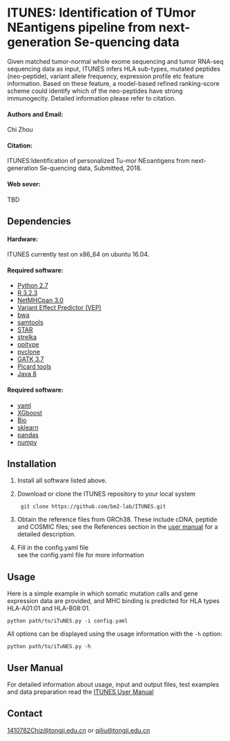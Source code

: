 # ITUNES: Identification of TUmor NEantigens pipeline from next-generation Se-quencing data #

Given matched tumor-normal whole exome sequencing and tumor RNA-seq sequencing data 
as input, ITUNES infers HLA sub-types, mutated peptides (neo-peptide), variant allele
frequency, expression profile etc feature information. Based on these feature, a model-based
refined ranking-score scheme could identify which of the neo-peptides have strong 
immunogecity. Detailed information please refer to citation.

#### Authors and Email:
Chi Zhou 

#### Citation:
ITUNES:Identification of personalized Tu-mor NEoantigens from next-generation Se-quencing data, Submitted, 2018.

#### Web sever:
TBD

## Dependencies

#### Hardware:
ITUNES currently test on x86_64 on ubuntu 16.04.

#### Required software:
* [Python 2.7](https://www.python.org/downloads/release/python-2712/)
* [R 3.2.3](https://cran.r-project.org/src/base/R-3/R-3.2.3.tar.gz)
* [NetMHCpan 3.0](http://www.cbs.dtu.dk/cgi-bin/nph-sw_request?netMHCpan)
* [Variant Effect Predictor (VEP)](https://github.com/Ensembl/ensembl-vep)
* [bwa](https://github.com/lh3/bwa)
* [samtools](https://github.com/samtools)
* [STAR](https://github.com/alexdobin/STAR)
* [strelka](https://github.com/Illumina/strelka)
* [opitype](https://github.com/FRED-2/OptiType)
* [pyclone](https://bitbucket.org/aroth85/pyclone/wiki/Tutorial)
* [GATK 3.7](https://software.broadinstitute.org/gatk/best-practices/)
* [Picard tools](https://broadinstitute.github.io/picard/)
* [Java 8](https://java.com/en/download/help/linux_x64rpm_install.xml)

#### Required software:
* [yaml]()
* [XGboost]()
* [Bio]()
* [sklearn]()
* [pandas]()
* [numpy]()

## Installation

1. Install all software listed above.

2. Download or clone the ITUNES repository to your local system

        git clone https://github.com/bm2-lab/ITUNES.git

3. Obtain the reference files from GRCh38. These include cDNA, peptide and COSMIC
files; see the References section in the [user manual](/doc/ITUNES_User_Manual.md)
for a detailed description.

4. Fill in the config.yaml file  
    see the config.yaml file for more information

## Usage

Here is a simple example in which somatic mutation calls and gene expression data are
provided, and MHC binding is predicted for HLA types HLA-A01:01 and HLA-B08:01. 

    python path/to/iTuNES.py -i config.yaml

All options can be displayed using the usage information with the `-h` option:   

    python path/to/iTuNES.py -h


## User Manual 
For detailed information about usage, input and output files, test examples and data
preparation read the [ITUNES User Manual](/doc/ITUNES_User_Manual.md)


## Contact   

1410782Chiz@tongji.edu.cn or qiliu@tongji.edu.cn
